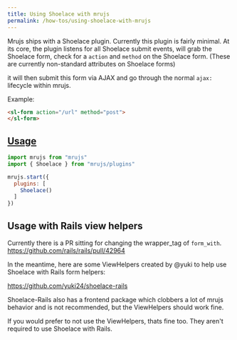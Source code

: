 ```yaml
---
title: Using Shoelace with mrujs
permalink: /how-tos/using-shoelace-with-mrujs
---
```


Mrujs ships with a Shoelace plugin. Currently this plugin is fairly minimal. At its
core, the plugin listens for all Shoelace submit events, will grab the Shoelace form,
check for a `action` and `method` on the Shoelace form. (These are currently non-standard
attributes on Shoelace forms)

it will then submit this form via AJAX and go through the normal `ajax:` lifecycle within
mrujs.

Example:

```html
<sl-form action="/url" method="post">
</sl-form>
```

<h2 id="usage">
  <a href="#usage">
    Usage
  </a>
</h2>

```js
import mrujs from "mrujs"
import { Shoelace } from "mrujs/plugins"

mrujs.start({
  plugins: [
    Shoelace()
  ]
})
```

## Usage with Rails view helpers

Currently there is a PR sitting for changing the wrapper_tag of
`form_with`. <https://github.com/rails/rails/pull/42964>

In the meantime, here are some ViewHelpers created by @yuki to help use
Shoelace with Rails form helpers:

<https://github.com/yuki24/shoelace-rails>

Shoelace-Rails also has a frontend package which clobbers
a lot of mrujs behavior and is not recommended, but the ViewHelpers should work fine.

If you would prefer to not use the ViewHelpers, thats fine too. They
aren't required to use Shoelace with Rails.
